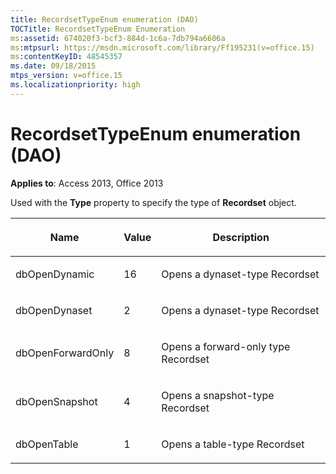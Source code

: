 ```yaml
---
title: RecordsetTypeEnum enumeration (DAO)
TOCTitle: RecordsetTypeEnum Enumeration
ms:assetid: 674020f3-bcf3-884d-1c6a-7db794a6606a
ms:mtpsurl: https://msdn.microsoft.com/library/Ff195231(v=office.15)
ms:contentKeyID: 48545357
ms.date: 09/18/2015
mtps_version: v=office.15
ms.localizationpriority: high
---
```


# RecordsetTypeEnum enumeration (DAO)


**Applies to**: Access 2013, Office 2013

Used with the **Type** property to specify the type of **Recordset** object.

<table>
<colgroup>
<col />
<col />
<col />
</colgroup>
<thead>
<tr class="header">
<th><p>Name</p></th>
<th><p>Value</p></th>
<th><p>Description</p></th>
</tr>
</thead>
<tbody>
<tr class="odd">
<td><p>dbOpenDynamic</p></td>
<td><p>16</p></td>
<td><p>Opens a dynaset-type Recordset</p></td>
</tr>
<tr class="even">
<td><p>dbOpenDynaset</p></td>
<td><p>2</p></td>
<td><p>Opens a dynaset-type Recordset</p></td>
</tr>
<tr class="odd">
<td><p>dbOpenForwardOnly</p></td>
<td><p>8</p></td>
<td><p>Opens a forward-only type Recordset</p></td>
</tr>
<tr class="even">
<td><p>dbOpenSnapshot</p></td>
<td><p>4</p></td>
<td><p>Opens a snapshot-type Recordset</p></td>
</tr>
<tr class="odd">
<td><p>dbOpenTable</p></td>
<td><p>1</p></td>
<td><p>Opens a table-type Recordset</p></td>
</tr>
</tbody>
</table>

